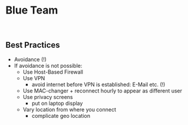 # Blue Team

<br />

## Best Practices
- Avoidance (!)
- If avoidance is not possible:
   - Use Host-Based Firewall
   - Use VPN
      - avoid internet before VPN is established: E-Mail etc. (!)
   - Use MAC-changer + reconnect hourly to appear as different user
   - Use privacy screens
      - put on laptop display
   - Vary location from where you connect
      - complicate geo location
